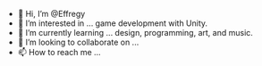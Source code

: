 - 👋 Hi, I’m @Effregy
- 👀 I’m interested in ... game development with Unity.
- 🌱 I’m currently learning ... design, programming, art, and music.
- 💞️ I’m looking to collaborate on ...
- 📫 How to reach me ...

<!---
Effregy/Effregy is a ✨ special ✨ repository because its `README.md` (this file) appears on your GitHub profile.
You can click the Preview link to take a look at your changes.
--->
